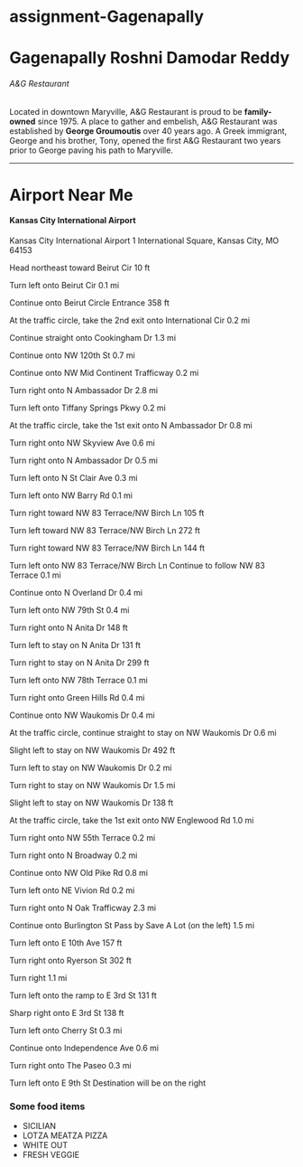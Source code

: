 # assignment-Gagenapally
# Gagenapally Roshni Damodar Reddy
###### A&G Restaurant

Located in downtown Maryville, 
A&G Restaurant is proud to be **family-owned** since 1975.
A place to gather and embelish, A&G Restaurant was established by **George Groumoutis** over 40 years ago. A Greek immigrant, George and his brother, Tony, opened the first A&G Restaurant two years prior to George paving his path to Maryville.

--------------------------------------------------------------------------
# Airport Near Me
#### Kansas City International Airport

Kansas City International Airport
1 International Square, Kansas City, MO 64153

Head northeast toward Beirut Cir
10 ft

Turn left onto Beirut Cir
0.1 mi

Continue onto Beirut Circle Entrance
358 ft

At the traffic circle, take the 2nd exit onto International Cir
0.2 mi

Continue straight onto Cookingham Dr
1.3 mi

Continue onto NW 120th St
0.7 mi

Continue onto NW Mid Continent Trafficway
0.2 mi

Turn right onto N Ambassador Dr
2.8 mi

Turn left onto Tiffany Springs Pkwy
0.2 mi

At the traffic circle, take the 1st exit onto N Ambassador Dr
0.8 mi

Turn right onto NW Skyview Ave
0.6 mi

Turn right onto N Ambassador Dr
0.5 mi

Turn left onto N St Clair Ave
0.3 mi

Turn left onto NW Barry Rd
0.1 mi

Turn right toward NW 83 Terrace/NW Birch Ln
105 ft

Turn left toward NW 83 Terrace/NW Birch Ln
272 ft

Turn right toward NW 83 Terrace/NW Birch Ln
144 ft

Turn left onto NW 83 Terrace/NW Birch Ln
 Continue to follow NW 83 Terrace
0.1 mi

Continue onto N Overland Dr
0.4 mi

Turn left onto NW 79th St
0.4 mi

Turn right onto N Anita Dr
148 ft

Turn left to stay on N Anita Dr
131 ft

Turn right to stay on N Anita Dr
299 ft

Turn left onto NW 78th Terrace
0.1 mi

Turn right onto Green Hills Rd
0.4 mi

Continue onto NW Waukomis Dr
0.4 mi

At the traffic circle, continue straight to stay on NW Waukomis Dr
0.6 mi

Slight left to stay on NW Waukomis Dr
492 ft

Turn left to stay on NW Waukomis Dr
0.2 mi

Turn right to stay on NW Waukomis Dr
1.5 mi

Slight left to stay on NW Waukomis Dr
138 ft

At the traffic circle, take the 1st exit onto NW Englewood Rd
1.0 mi

Turn right onto NW 55th Terrace
0.2 mi

Turn right onto N Broadway
0.2 mi

Continue onto NW Old Pike Rd
0.8 mi

Turn left onto NE Vivion Rd
0.2 mi

Turn right onto N Oak Trafficway
2.3 mi

Continue onto Burlington St
 Pass by Save A Lot (on the left)
1.5 mi

Turn left onto E 10th Ave
157 ft

Turn right onto Ryerson St
302 ft

Turn right
1.1 mi

Turn left onto the ramp to E 3rd St
131 ft

Sharp right onto E 3rd St
138 ft

Turn left onto Cherry St
0.3 mi

Continue onto Independence Ave
0.6 mi

Turn right onto The Paseo
0.3 mi

Turn left onto E 9th St
 Destination will be on the right

 ### Some food items
* SICILIAN
* LOTZA MEATZA PIZZA
* WHITE OUT
* FRESH VEGGIE




